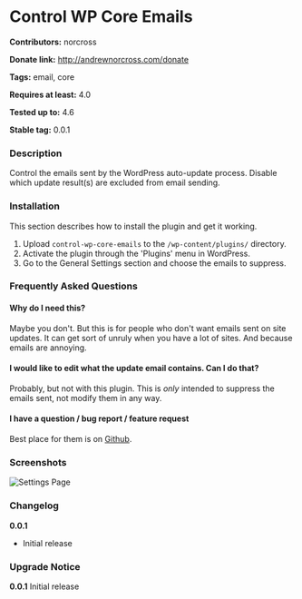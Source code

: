 Control WP Core Emails
======================

**Contributors:** norcross

**Donate link:** http://andrewnorcross.com/donate

**Tags:** email, core

**Requires at least:** 4.0

**Tested up to:** 4.6

**Stable tag:** 0.0.1


### Description ###

Control the emails sent by the WordPress auto-update process. Disable which update result(s) are excluded from email sending.


### Installation ###

This section describes how to install the plugin and get it working.

1. Upload `control-wp-core-emails` to the `/wp-content/plugins/` directory.
1. Activate the plugin through the 'Plugins' menu in WordPress.
1. Go to the General Settings section and choose the emails to suppress.

### Frequently Asked Questions ###

#### Why do I need this? ####

Maybe you don't. But this is for people who don't want emails sent on site updates. It can get sort of unruly when you have a lot of sites. And because emails are annoying.

#### I would like to edit what the update email contains. Can I do that? ####

Probably, but not with this plugin. This is *only* intended to suppress the emails sent, not modify them in any way.

#### I have a question / bug report / feature request ####

Best place for them is on [Github](https://github.com/norcross/control-wp-core-emails/).


### Screenshots ###

![Settings Page](https://raw.githubusercontent.com/norcross/control-wp-core-emails/master/screenshot-1.png?raw=true "Settings Page")


### Changelog ###

**0.0.1**
* Initial release


### Upgrade Notice ###

**0.0.1**
Initial release
